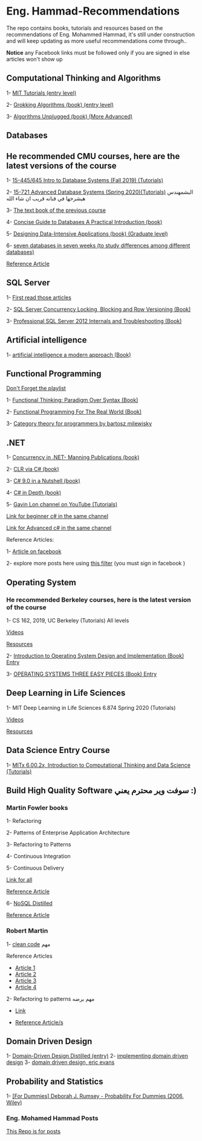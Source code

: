 # Eng. Hammad-Recommendations

The repo contains books, tutorials and resources based on the recommendations of Eng. Mohammed Hammad, it's still under construction and will keep updating as more useful recommendations come through..

**Notice**
any Facebook links must be followed only if you are signed in else articles won't show up

## Computational Thinking and Algorithms

1- [MIT Tutorials (entry level)](https://m.youtube.com/playlist?list=PLRJdqdXieSHN0U9AdnmwD-9QcR9hmw04d)

2- [Grokking Algorithms (book) (entry level)](https://bit.ly/3xl71jO)

3- [Algorithms Unplugged (book) (More Advanced)](https://link.springer.com/book/10.1007/978-3-642-15328-0)

## Databases

## He recommended CMU courses, here are the latest versions of the course

1- [15-445/645 Intro to Database Systems  (Fall 2019) (Tutorials)](https://www.youtube.com/playlist?list=PLSE8ODhjZXjbohkNBWQs_otTrBTrjyohi)

2- [15-721 Advanced Database Systems (Spring 2020)(Tutorials)](https://www.youtube.com/playlist?list=PLSE8ODhjZXjasmrEd2_Yi1deeE360zv5O)
البشمهندس هيشرحها في قناته قريب ان شاء الله

3- [The text book of the previous course](https://www.db-book.com/db7/index.html)

4- [Concise Guide to Databases A Practical Introduction (book)](https://link.springer.com/book/10.1007/978-1-4471-5601-7)

5- [Designing Data-Intensive Applications (book) (Graduate level)](https://github.com/Yang-Yanxiang/Designing-Data-Intensive-Applications/blob/master/Designing%20Data%20Intensive%20Applications.pdf)

6- [seven databases in seven weeks (to study differences among different databases)](http://barbra-coco.dyndns.org/yuri/seven/seven2.pdf)

[Reference Article](https://bit.ly/2S2FOlV)

## SQL Server

1- [First read those articles](https://www.facebook.com/mohamed.hamedhammad/posts/2495377697201432)

2- [SQL Server Concurrency Locking, Blocking and Row Versioning  (Book)](https://www.red-gate.com/library/sql-server-concurrency-locking-blocking-and-row-versioning)

3- [Professional SQL Server 2012 Internals and Troubleshooting (Book)](http://2.droppdf.com/files/uXeQV/professional-sql-server-2012-internals-and-troubleshooting.pdf)

## Artificial intelligence

1- [artificial intelligence a modern approach (Book)](https://www.cin.ufpe.br/~tfl2/artificial-intelligence-modern-approach.9780131038059.25368.pdf)

## Functional Programming

[Don't Forget the playlist](https://www.youtube.com/playlist?list=PLpbZuj8hP-I6F-Zj1Ay8nQ1rMnmFnlK2f)

1- [Functional Thinking: Paradigm Over Syntax (Book)](https://oiipdf.com/download/2680)

2- [Functional Programming For The Real World (Book)](https://doc.lagout.org/programmation/Functional%20Programming/Functional%20Programming%20For%20The%20Real%20World.pdf)

3- [Category theory for programmers by bartosz milewisky](https://github.com/hmemcpy/milewski-ctfp-pdf)

## .NET

1- [Concurrency in .NET- Manning Publications (book)](https://itbook.store/files/9781617292996/chapter7.pdf)

2- [CLR via C# (book)](http://sd.blackball.lv/library/CLR_via_CSharp_(Jeffrey_Richter_4th_Edition).pdf)

3- [C# 9.0 in a Nutshell (book)](http://scienceadvantage.net/wp-content/uploads/2020/09/C-8.0-In-A-Nutshell-The-Definitive-Reference-02.06.2020.-.pdf)

4- [C# in Depth (book)](https://www.manning.com/books/c-sharp-in-depth-fourth-edition)

5- [Gavin Lon channel on YouTube (Tutorials)](https://www.youtube.com/channel/UCa-Qgwt5VxN0iP3q6reHN6g)

[Link for beginner c# in the same channel](https://www.youtube.com/playlist?list=PL4LFuHwItvKbneXxSutjeyz6i1w32K6di)

[Link for Advanced c# in the same channel](https://www.youtube.com/playlist?list=PL4LFuHwItvKaOi-bN1E2WUVyZbuRhVokL)

Reference Articles:

1- [Article on facebook](https://www.facebook.com/mohamed.hamedhammad/posts/5345089308896909)

2- explore more posts here using [this filter](https://www.facebook.com/profile/100001876777351/search/?q=c%23%20) (you must sign in facebook )

## Operating System

### He recommended Berkeley courses, here is the latest version of the course

1- CS 162, 2019, UC Berkeley (Tutorials) All levels

[Videos](https://www.bilibili.com/video/BV1e7411B7Ja?p=3)

[Resources](https://inst.eecs.berkeley.edu/~cs162/sp21/)

2- [Introduction to Operating System Design and Implementation (Book) Entry](https://www.springer.com/gp/book/9781846288425)

3- [OPERATING SYSTEMS THREE EASY PIECES (Book) Entry](https://pages.cs.wisc.edu/~remzi/OSTEP/)

## Deep Learning in Life Sciences

1- MIT Deep Learning in Life Sciences 6.874 Spring 2020 (Tutorials)

[Videos](https://www.youtube.com/playlist?list=PLypiXJdtIca5ElZMWHl4HMeyle2AzUgVB)

[Resources](https://mit6874.github.io/)

## Data Science Entry Course

1- [MITx 6.00.2x, Introduction to Computational Thinking and Data Science (Tutorials)](https://www.edx.org/course/introduction-to-computational-thinking-and-data-4)

## Build High Quality Software سوفت وير محترم يعني :)

### Martin Fowler books

1- Refactoring

2- Patterns of Enterprise Application Architecture

3- Refactoring to Patterns

4- Continuous Integration

5- Continuous Delivery

[Link for all](https://martinfowler.com/books/)

[Reference Article](https://www.facebook.com/mohamed.hamedhammad/posts/4783645665041279)

6- [NoSQL Distilled](https://bigdata-ir.com/wp-content/uploads/2017/04/NoSQL-Distilled.pdf)

[Reference Article](https://www.facebook.com/mohamed.hamedhammad/posts/2485104038228798)

### Robert Martin

1- [clean code](https://github.com/ontiyonke/book-1/blob/master/%5BPROGRAMMING%5D%5BClean%20Code%20by%20Robert%20C%20Martin%5D.pdf) مهم

Reference Articles

* [Article 1](https://www.facebook.com/mohamed.hamedhammad/posts/3933517646720756)
* [Article 2](https://www.facebook.com/mohamed.hamedhammad/posts/5061941820544994)
* [Article 3](https://www.facebook.com/mohamed.hamedhammad/posts/3586703234735534)
* [Article 4](https://www.facebook.com/mohamed.hamedhammad/posts/5195362743869567)

2- Refactoring to patterns مهم برضه

* [Link](https://github.com/abhinavkorpal/awesome-computer-science-EBook/blob/master/DesignPatterns/Refactoring%20To%20Patterns%20-%20Joshua%20Kerievsky.pdf)

* [Reference Article/s](https://www.facebook.com/mohamed.hamedhammad/posts/4565269806878867)

## Domain Driven Design

1- [Domain-Driven Design Distilled (entry)](https://www.amazon.com/Domain-Driven-Design-Distilled-Vaughn-Vernon/dp/0134434420)
2- [implementing domain driven design](https://www.amazon.com/Implementing-Domain-Driven-Design-Vaughn-Vernon/dp/0321834577)
3- [domain driven design, eric evans](https://www.amazon.com/Domain-Driven-Design-Tackling-Complexity-Software/dp/0321125215)

## Probability and Statistics

1- [[For Dummies] Deborah J. Rumsey - Probability For Dummies (2006, Wiley)](http://libgen.gs/get.php?md5=1ccb8da43945e52e3835007e053677c5&key=UWEPRE3S9Y7A5F5Q&mirr=1)

### Eng. Mohamed Hammad Posts

[This Repo is for posts](https://github.com/Fighteros/Eng-Mohamed-Hammad-Posts)

